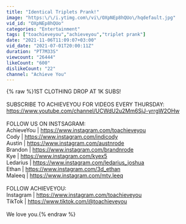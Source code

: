 ```yaml
---
title: "Identical Triplets Prank!"
image: "https:\/\/i.ytimg.com\/vi\/OXpNEp8hQUo\/hqdefault.jpg"
vid_id: "OXpNEp8hQUo"
categories: "Entertainment"
tags: ["toachieveyou","achieveyou","triplet prank"]
date: "2021-11-06T11:09:07+03:00"
vid_date: "2021-07-01T20:00:11Z"
duration: "PT7M33S"
viewcount: "26444"
likeCount: "600"
dislikeCount: "22"
channel: "Achieve You"
---
```

{% raw %}1ST CLOTHING DROP AT 1K SUBS!<br /><br />SUBSCRIBE TO ACHIEVEYOU FOR VIDEOS EVERY THURSDAY: <a rel="nofollow" target="blank" href="https://www.youtube.com/channel/UCWdU2u2Mm6SjJ-yrrgW2OHw">https://www.youtube.com/channel/UCWdU2u2Mm6SjJ-yrrgW2OHw</a><br /><br />FOLLOW US ON INSTSAGRAM:<br />AchieveYou | <a rel="nofollow" target="blank" href="https://www.instagram.com/toachieveyou">https://www.instagram.com/toachieveyou</a><br />Cody | <a rel="nofollow" target="blank" href="https://www.instagram.com/indicody">https://www.instagram.com/indicody</a><br />Austin | <a rel="nofollow" target="blank" href="https://www.instagram.com/austnrode">https://www.instagram.com/austnrode</a><br />Brandon | <a rel="nofollow" target="blank" href="https://www.instagram.com/brandnrode">https://www.instagram.com/brandnrode</a><br />Kye | <a rel="nofollow" target="blank" href="https://www.instagram.com/kyex5">https://www.instagram.com/kyex5</a><br />Ledarius | <a rel="nofollow" target="blank" href="https://www.instagram.com/ledarius_joshua">https://www.instagram.com/ledarius_joshua</a><br />Ethan | <a rel="nofollow" target="blank" href="https://www.instagram.com/3d_ethan">https://www.instagram.com/3d_ethan</a><br />Maleeq | <a rel="nofollow" target="blank" href="https://www.instagram.com/mtv.leeq">https://www.instagram.com/mtv.leeq</a><br /><br />FOLLOW ACHIEVEYOU:<br />Instagram | <a rel="nofollow" target="blank" href="https://www.instagram.com/toachieveyou">https://www.instagram.com/toachieveyou</a><br />TikTok | <a rel="nofollow" target="blank" href="https://www.tiktok.com/@toachieveyou">https://www.tiktok.com/@toachieveyou</a><br /><br />We love you.{% endraw %}
